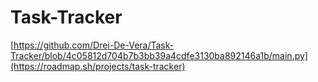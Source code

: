 # Task-Tracker

[https://github.com/Drei-De-Vera/Task-Tracker/blob/4c05812d704b7b3bb39a4cdfe3130ba892146a1b/main.py](https://roadmap.sh/projects/task-tracker)
